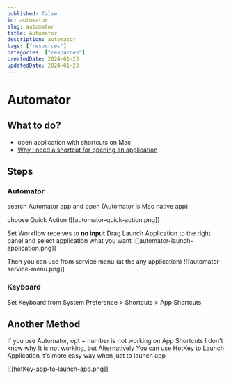```yaml
---
published: false
id: automator
slug: automator
title: Automator
description: automator
tags: ["resources"]
categories: ["resources"]
createdDate: 2024-01-23
updatedDate: 2024-01-23
---
```


# Automator

## What to do?
- open application with shortcuts on Mac
- [Why I need a shortcut for opening an application](https://www.youtube.com/watch?v=bdumjiHabhQ&list=LL&index=3)

## Steps

### Automator
search Automator app and open
(Automator is Mac native app)

choose Quick Action
![[automator-quick-action.png]]

Set Workflow receives to **no input**
Drag Launch Application to the right panel and select application what you want
![[automator-launch-application.png]]

Then you can use from service menu (at the any application)
![[automator-service-menu.png]]

### Keyboard
Set Keyboard from System Preference > Shortcuts > App Shortcuts

## Another Method
If you use Automator, opt + number is not working on App Shortcuts
I don't know why It is not working, but Alternatively You can use HotKey to Launch Application
It's more easy way when just to launch app

![[hotKey-app-to-launch-app.png]]
